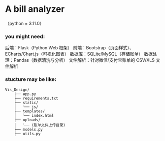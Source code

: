 # A bill analyzer

（python = 3.11.0）
### you might need:
后端：Flask（Python Web 框架）
前端：Bootstrap（页面样式）、ECharts/Chart.js（可视化图表）
数据库：SQLite/MySQL（存储账单）
数据处理：Pandas（数据清洗与分析）
文件解析：针对微信/支付宝账单的 CSV/XLS 文件解析

### stucture may be like:
```
Vis_Design/
    ├── app.py
    ├── requirements.txt
    ├── static/
    │   └── js/
    ├── templates/
    │   └── index.html
    ├── uploads/
    │   └── (账单文件上传目录)
    ├── models.py
    ├── utils.py
```